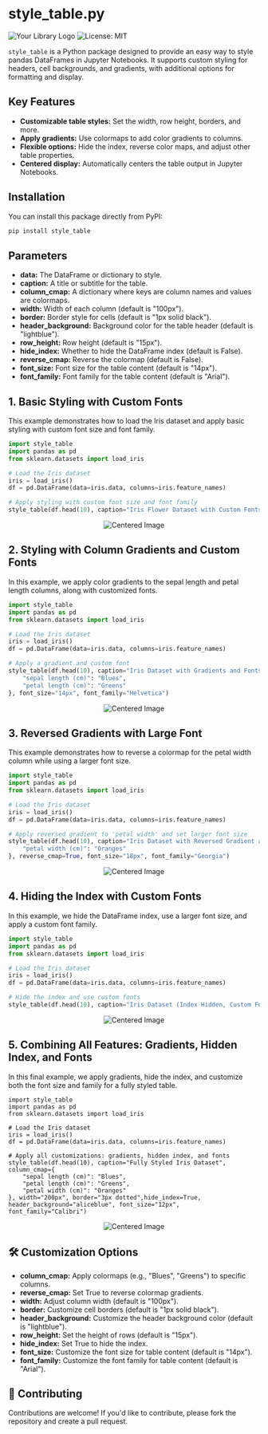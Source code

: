 # style_table.py

![Your Library Logo](https://img.shields.io/badge/Version-0.1.0-blue.svg)
![License: MIT](https://img.shields.io/badge/License-MIT-yellow.svg)

`style_table` is a Python package designed to provide an easy way to style pandas DataFrames in Jupyter Notebooks. It supports custom styling for headers, cell backgrounds, and gradients, with additional options for formatting and display.

## Key Features

- **Customizable table styles:** Set the width, row height, borders, and more.
- **Apply gradients:** Use colormaps to add color gradients to columns.
- **Flexible options:** Hide the index, reverse color maps, and adjust other table properties.
- **Centered display:** Automatically centers the table output in Jupyter Notebooks.

## Installation

You can install this package directly from PyPI:

```bash
pip install style_table
```

## Parameters
- **data:** The DataFrame or dictionary to style.
- **caption:** A title or subtitle for the table.
- **column_cmap:** A dictionary where keys are column names and values are colormaps.
- **width:** Width of each column (default is "100px").
- **border:** Border style for cells (default is "1px solid black").
- **header_background:** Background color for the table header (default is "lightblue").
- **row_height:** Row height (default is "15px").
- **hide_index:** Whether to hide the DataFrame index (default is False).
- **reverse_cmap:** Reverse the colormap (default is False).
- **font_size:** Font size for the table content (default is "14px").
- **font_family:** Font family for the table content (default is "Arial").


## 1. Basic Styling with Custom Fonts
This example demonstrates how to load the Iris dataset and apply basic styling with custom font size and font family.
```python
import style_table
import pandas as pd
from sklearn.datasets import load_iris

# Load the Iris dataset
iris = load_iris()
df = pd.DataFrame(data=iris.data, columns=iris.feature_names)

# Apply styling with custom font size and font family
style_table(df.head(10), caption="Iris Flower Dataset with Custom Fonts", font_size="16px", font_family="Verdana")
```
<div align="center"> <img src="https://github.com/user-attachments/assets/03d8f00e-816d-431a-ada2-b65460512a59" alt="Centered Image" /> </div>

## 2. Styling with Column Gradients and Custom Fonts
In this example, we apply color gradients to the sepal length and petal length columns, along with customized fonts.
```python
import style_table
import pandas as pd
from sklearn.datasets import load_iris

# Load the Iris dataset
iris = load_iris()
df = pd.DataFrame(data=iris.data, columns=iris.feature_names)

# Apply a gradient and custom font
style_table(df.head(10), caption="Iris Dataset with Gradients and Fonts", column_cmap={
    "sepal length (cm)": "Blues",
    "petal length (cm)": "Greens"
}, font_size="14px", font_family="Helvetica")
```
<div align="center"> <img src="https://github.com/user-attachments/assets/72ac0470-1fbf-4aa1-a483-bc034221cd52" alt="Centered Image" /> </div>

## 3. Reversed Gradients with Large Font
This example demonstrates how to reverse a colormap for the petal width column while using a larger font size.
```python
import style_table
import pandas as pd
from sklearn.datasets import load_iris

# Load the Iris dataset
iris = load_iris()
df = pd.DataFrame(data=iris.data, columns=iris.feature_names)

# Apply reversed gradient to 'petal width' and set larger font size
style_table(df.head(10), caption="Iris Dataset with Reversed Gradient and Large Font", column_cmap={
    "petal width (cm)": "Oranges"
}, reverse_cmap=True, font_size="18px", font_family="Georgia")
```
<div align="center"> <img src="https://github.com/user-attachments/assets/d098e627-4e62-455d-a069-eb757c33eac7" alt="Centered Image" /> </div>

## 4. Hiding the Index with Custom Fonts
In this example, we hide the DataFrame index, use a larger font size, and apply a custom font family.
```python
import style_table
import pandas as pd
from sklearn.datasets import load_iris

# Load the Iris dataset
iris = load_iris()
df = pd.DataFrame(data=iris.data, columns=iris.feature_names)

# Hide the index and use custom fonts
style_table(df.head(10), caption="Iris Dataset (Index Hidden, Custom Fonts)", hide_index=True, font_size="16px", font_family="Courier New")
```
<div align="center"> <img src="https://github.com/user-attachments/assets/2f403b56-393f-48ca-9d58-1fca963218ca" alt="Centered Image" /> </div>

## 5. Combining All Features: Gradients, Hidden Index, and Fonts
In this final example, we apply gradients, hide the index, and customize both the font size and family for a fully styled table.
```pyhton
import style_table
import pandas as pd
from sklearn.datasets import load_iris

# Load the Iris dataset
iris = load_iris()
df = pd.DataFrame(data=iris.data, columns=iris.feature_names)

# Apply all customizations: gradients, hidden index, and fonts
style_table(df.head(10), caption="Fully Styled Iris Dataset", column_cmap={
    "sepal length (cm)": "Blues",
    "petal length (cm)": "Greens",
    "petal width (cm)": "Oranges"
}, width="200px", border="3px dotted",hide_index=True, header_background="aliceblue", font_size="12px", font_family="Calibri")
```
<div align="center"> <img src="https://github.com/user-attachments/assets/265f3905-abd6-41c3-ae58-80ea62b5e652" alt="Centered Image" /> </div>

## 🛠️ Customization Options
- **column_cmap:** Apply colormaps (e.g., "Blues", "Greens") to specific columns.
- **reverse_cmap:** Set True to reverse colormap gradients.
- **width:** Adjust column width (default is "100px").
- **border:** Customize cell borders (default is "1px solid black").
- **header_background:** Customize the header background color (default is "lightblue").
- **row_height:** Set the height of rows (default is "15px").
- **hide_index:** Set True to hide the index.
- **font_size:** Customize the font size for table content (default is "14px").
- **font_family:** Customize the font family for table content (default is "Arial").

## 🤝 Contributing
Contributions are welcome! If you'd like to contribute, please fork the repository and create a pull request.

